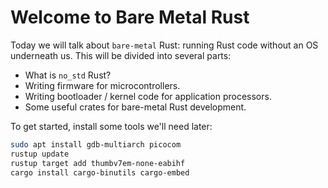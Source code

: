 # Welcome to Bare Metal Rust

Today we will talk about `bare-metal` Rust: running Rust code without an OS underneath us. This will
be divided into several parts:

 * What is `no_std` Rust?
 * Writing firmware for microcontrollers.
 * Writing bootloader / kernel code for application processors.
 * Some useful crates for bare-metal Rust development.

To get started, install some tools we'll need later:

```bash
sudo apt install gdb-multiarch picocom
rustup update
rustup target add thumbv7em-none-eabihf
cargo install cargo-binutils cargo-embed
```
